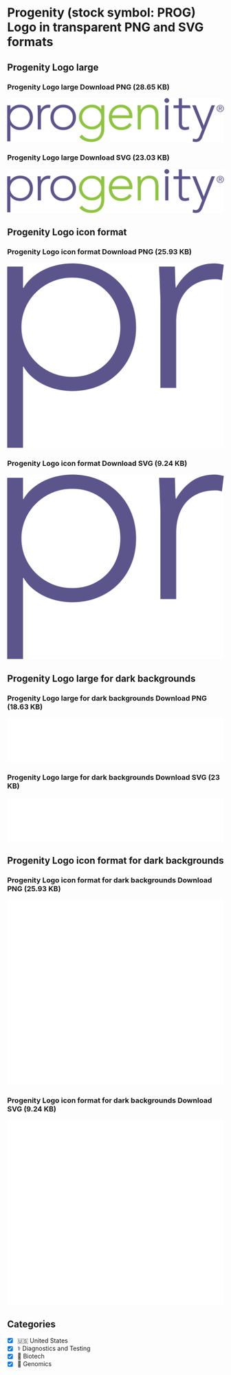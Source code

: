# Progenity (stock symbol: PROG) Logo in transparent PNG and SVG formats

## Progenity Logo large

### Progenity Logo large Download PNG (28.65 KB)

![Progenity Logo large Download PNG (28.65 KB)](/img/orig/PROG_BIG-99604ca7.png)

### Progenity Logo large Download SVG (23.03 KB)

![Progenity Logo large Download SVG (23.03 KB)](/img/orig/PROG_BIG-3bb3e5df.svg)

## Progenity Logo icon format

### Progenity Logo icon format Download PNG (25.93 KB)

![Progenity Logo icon format Download PNG (25.93 KB)](/img/orig/PROG-3e5cb5fc.png)

### Progenity Logo icon format Download SVG (9.24 KB)

![Progenity Logo icon format Download SVG (9.24 KB)](/img/orig/PROG-dc477d9b.svg)

## Progenity Logo large for dark backgrounds

### Progenity Logo large for dark backgrounds Download PNG (18.63 KB)

![Progenity Logo large for dark backgrounds Download PNG (18.63 KB)](/img/orig/PROG_BIG.D-6602dfcf.png)

### Progenity Logo large for dark backgrounds Download SVG (23 KB)

![Progenity Logo large for dark backgrounds Download SVG (23 KB)](/img/orig/PROG_BIG.D-2d052125.svg)

## Progenity Logo icon format for dark backgrounds

### Progenity Logo icon format for dark backgrounds Download PNG (25.93 KB)

![Progenity Logo icon format for dark backgrounds Download PNG (25.93 KB)](/img/orig/PROG.D-d74d19f8.png)

### Progenity Logo icon format for dark backgrounds Download SVG (9.24 KB)

![Progenity Logo icon format for dark backgrounds Download SVG (9.24 KB)](/img/orig/PROG.D-2dbb7138.svg)



## Categories
- [x] 🇺🇸 United States
- [x] ⚕️ Diagnostics and Testing
- [x] 🧬 Biotech
- [x] 🧬 Genomics

